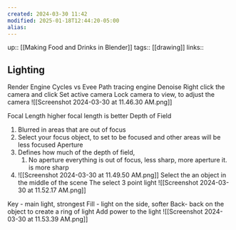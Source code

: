 ```yaml
---
created: 2024-03-30 11:42
modified: 2025-01-18T12:44:20-05:00
alias: 
---
```

up::  [[Making Food and Drinks in Blender]]
tags:: [[drawing]]
links::
## Lighting

Render Engine
Cycles vs Evee
Path tracing engine
Denoise
Right click the camera and click
	Set active camera
Lock camera to view, to adjust the camera
![[Screenshot 2024-03-30 at 11.46.30 AM.png]]


Focal Length
higher focal length is better
Depth of Field
1.  Blurred in areas that are out of focus
2. Select your focus object, to set to be focused and other areas will be less focused
Aperture
1. Defines how much of the depth of field,  
	1. No aperture everything is out of focus, less sharp, more aperture it. is more sharp
1. ![[Screenshot 2024-03-30 at 11.49.50 AM.png]]
Select the an object in the middle of the scene
The select 3 point light
	![[Screenshot 2024-03-30 at 11.52.17 AM.png]]


Key - main light, strongest
Fill - light on the side, softer
Back- back on the object to create a ring of light
Add power to the light
![[Screenshot 2024-03-30 at 11.53.39 AM.png]]